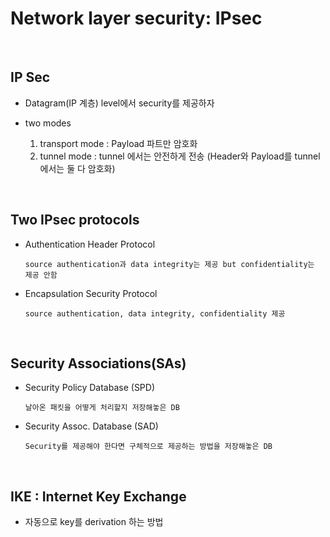Network layer security: IPsec
====================

<br/>

IP Sec
----------
* Datagram(IP 계층) level에서 security를 제공하자

* two modes
  1. transport mode : Payload 파트만 암호화
  2. tunnel mode : tunnel 에서는 안전하게 전송 (Header와 Payload를 tunnel에서는 둘 다 암호화)


<br/>

Two IPsec protocols
----------------
* Authentication Header Protocol
  ```
  source authentication과 data integrity는 제공 but confidentiality는 제공 안함
  ```
* Encapsulation Security Protocol
  ```
  source authentication, data integrity, confidentiality 제공
  ```

<br/>

Security Associations(SAs)
------------------
* Security Policy Database (SPD)
  ```
  날아온 패킷을 어떻게 처리할지 저장해놓은 DB
  ```
* Security Assoc. Database (SAD)
  ```
  Security를 제공해야 한다면 구체적으로 제공하는 방법을 저장해놓은 DB
  ```

<br/>

IKE : Internet Key Exchange
------------------
* 자동으로 key를 derivation 하는 방법